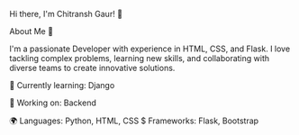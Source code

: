 Hi there, I'm Chitransh Gaur! 👋

About Me 🚀

I'm a passionate Developer with experience in HTML, CSS, and Flask. I love tackling complex problems, learning new skills, and collaborating with diverse teams to create innovative solutions.

🌱 Currently learning: Django

🔭 Working on: Backend

🌍 Languages: Python, HTML, CSS
 $ Frameworks: Flask, Bootstrap
